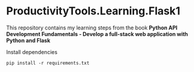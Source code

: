 # ProductivityTools.Learning.Flask1

This repository contains my learning steps from the book **Python API Development Fundamentals - Develop a full-stack web application with Python and Flask**

Install dependencies
```
pip install -r requirements.txt
```